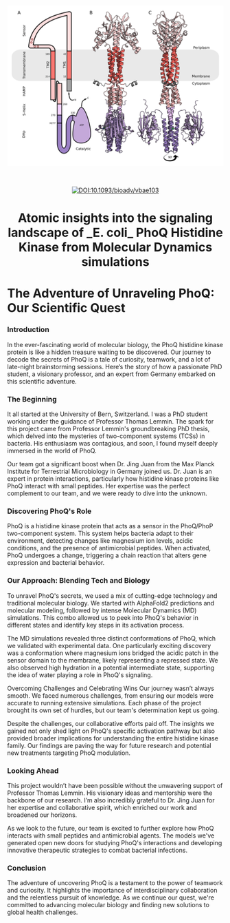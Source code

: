 <div align="center">   
<img title="logo" alt="" src="img/Figure01.png" align="center" height="50%">

<br/><br/>
[![DOI:10.1093/bioadv/vbae103](http://img.shields.io/badge/DOI-10.1093/bioadv/vbae103-F28C28.svg)](https://www.biorxiv.org/content/10.1101/2024.04.19.590235v1)

</div>

<div align="center">
<h1 style="text-align: center;">
    Atomic insights into the signaling landscape of _E. coli_ PhoQ Histidine Kinase from Molecular Dynamics simulations
</h1>
</div>


# The Adventure of Unraveling PhoQ: Our Scientific Quest

### Introduction
In the ever-fascinating world of molecular biology, the PhoQ histidine kinase protein is like a hidden treasure waiting to be discovered. Our journey to decode the secrets of PhoQ is a tale of curiosity, teamwork, and a lot of late-night brainstorming sessions. Here’s the story of how a passionate PhD student, a visionary professor, and an expert from Germany embarked on this scientific adventure.

### The Beginning
It all started at the University of Bern, Switzerland. I was a PhD student working under the guidance of Professor Thomas Lemmin. The spark for this project came from Professor Lemmin's groundbreaking PhD thesis, which delved into the mysteries of two-component systems (TCSs) in bacteria. His enthusiasm was contagious, and soon, I found myself deeply immersed in the world of PhoQ.

Our team got a significant boost when Dr. Jing Juan from the Max Planck Institute for Terrestrial Microbiology in Germany joined us. Dr. Juan is an expert in protein interactions, particularly how histidine kinase proteins like PhoQ interact with small peptides. Her expertise was the perfect complement to our team, and we were ready to dive into the unknown.

### Discovering PhoQ's Role
PhoQ is a histidine kinase protein that acts as a sensor in the PhoQ/PhoP two-component system. This system helps bacteria adapt to their environment, detecting changes like magnesium ion levels, acidic conditions, and the presence of antimicrobial peptides. When activated, PhoQ undergoes a change, triggering a chain reaction that alters gene expression and bacterial behavior.

### Our Approach: Blending Tech and Biology
To unravel PhoQ's secrets, we used a mix of cutting-edge technology and traditional molecular biology. We started with AlphaFold2 predictions and molecular modeling, followed by intense Molecular Dynamics (MD) simulations. This combo allowed us to peek into PhoQ's behavior in different states and identify key steps in its activation process.

The MD simulations revealed three distinct conformations of PhoQ, which we validated with experimental data. One particularly exciting discovery was a conformation where magnesium ions bridged the acidic patch in the sensor domain to the membrane, likely representing a repressed state. We also observed high hydration in a potential intermediate state, supporting the idea of water playing a role in PhoQ's signaling.

Overcoming Challenges and Celebrating Wins
Our journey wasn’t always smooth. We faced numerous challenges, from ensuring our models were accurate to running extensive simulations. Each phase of the project brought its own set of hurdles, but our team's determination kept us going.

Despite the challenges, our collaborative efforts paid off. The insights we gained not only shed light on PhoQ's specific activation pathway but also provided broader implications for understanding the entire histidine kinase family. Our findings are paving the way for future research and potential new treatments targeting PhoQ modulation.

### Looking Ahead
This project wouldn’t have been possible without the unwavering support of Professor Thomas Lemmin. His visionary ideas and mentorship were the backbone of our research. I’m also incredibly grateful to Dr. Jing Juan for her expertise and collaborative spirit, which enriched our work and broadened our horizons.

As we look to the future, our team is excited to further explore how PhoQ interacts with small peptides and antimicrobial agents. The models we've generated open new doors for studying PhoQ's interactions and developing innovative therapeutic strategies to combat bacterial infections.

### Conclusion
The adventure of uncovering PhoQ is a testament to the power of teamwork and curiosity. It highlights the importance of interdisciplinary collaboration and the relentless pursuit of knowledge. As we continue our quest, we're committed to advancing molecular biology and finding new solutions to global health challenges.

